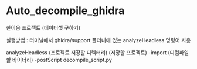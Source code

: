 # Auto_decompile_ghidra
한이음 프로젝트 (데이터셋 구하기)

실행방법 : 터미널에서 ghidra/support 폴더내에 있는 analyzeHeadless 명령어 사용 


analyzeHeadless (프로젝트 저장할 디렉터리) (저장할 프로젝트) -import (디컴파일 할 바이너리) -postScript decompile_script.py
